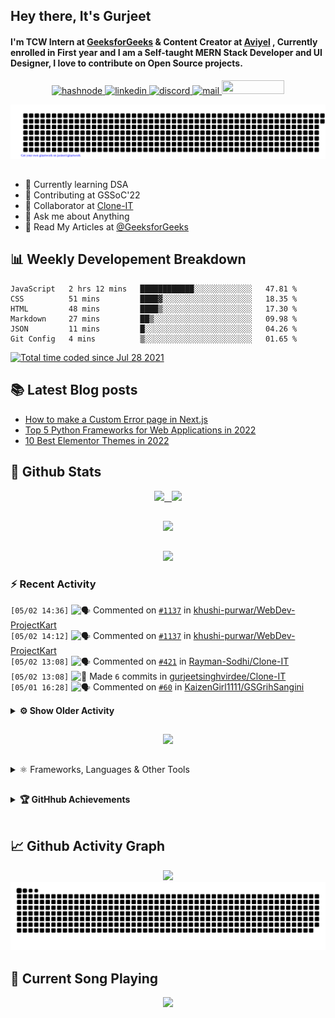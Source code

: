 ## Hey there, It's Gurjeet
#### I'm TCW Intern at [GeeksforGeeks](https://www.geeksforgeeks.org/) & Content Creator at [Aviyel](https://aviyel.com/discussions) , Currently enrolled in First year and I am a Self-taught MERN Stack Developer and UI Designer, I love to contribute on Open Source projects. 

<p align="center">
    <a href="https://gurjeet.hashnode.dev/" target="_blank">
    <img src="https://img.shields.io/badge/@gurjeetsingh-5C87FE?style=for-the-badge&logo=hashnode&logoColor=white" width="130" height="22" alt="hashnode">
    <a href="https://www.linkedin.com/in/gurjeet-singh-virdee-25a476199/" target="_blank">
    <img src="https://img.shields.io/badge/Gurjeet%20Singh%20Virdee-1976D2?style=for-the-badge&logo=linkedin&logoColor=white" width="150" height="22" alt="linkedin">
    <a href="https://discordapp.com/users/916597112882495510" target="_blank">
    <img src="https://img.shields.io/badge/@Guri-5865F2?style=for-the-badge&logo=discord&logoColor=white" width="80" height="22" alt="discord">
    <a href="https://leetcode.com/gurjeetsinghvirdee/" target="_blank">
    <img src="https://img.shields.io/badge/@gurjeetsinghvirdee-FFA116?style=for-the-badge&logo=leetcode&logoColor=white" width="150" height="22" alt="mail">
    <a href = "mailto: gurjeetsinghvirdee@gmail.com" target="_blank"><img src="https://img.shields.io/badge/Say, Hello-D74E43?style=for-the-badge&logo=gmail&logoColor=white" width="100" height="22"></a>
 </p>
 
<p align="center">
    <img src="https://github.com/gurjeetsinghvirdee/gurjeetsinghvirdee/blob/main/gitartwork.svg" />
</p>    
   
 
##         
        
<ul align="left">
  <li> 🏫 Currently learning DSA </li>
  <li> 💜 Contributing at GSSoC'22 </li>
  <li> 🤝 Collaborator at <a href="https://github.com/Rayman-Sodhi/Clone-IT"> Clone-IT </a></li>
  <li> 💬 Ask me about Anything </li>
  <li> 📕 Read My Articles at 
   <a href="https://auth.geeksforgeeks.org/user/gurjeetsinghvirdee/articles" target="_blank">@GeeksforGeeks</a>
 </li>
</ul>  
        
##        
  
## 📊 Weekly Developement Breakdown
  
<!--START_SECTION:waka-->

```text
JavaScript   2 hrs 12 mins   ████████████░░░░░░░░░░░░░   47.81 %
CSS          51 mins         ████▓░░░░░░░░░░░░░░░░░░░░   18.35 %
HTML         48 mins         ████▒░░░░░░░░░░░░░░░░░░░░   17.30 %
Markdown     27 mins         ██▒░░░░░░░░░░░░░░░░░░░░░░   09.98 %
JSON         11 mins         █░░░░░░░░░░░░░░░░░░░░░░░░   04.26 %
Git Config   4 mins          ▒░░░░░░░░░░░░░░░░░░░░░░░░   01.65 %
```

<!--END_SECTION:waka--> 

<a href="https://wakatime.com/@ff7098eb-56b3-4619-bbbb-86aad0fce365"><img src="https://wakatime.com/badge/user/ff7098eb-56b3-4619-bbbb-86aad0fce365.svg?style=for-the-badge" alt="Total time coded since Jul 28 2021" /></a>
  
    
## 📚 Latest Blog posts
<!-- BLOG-POST-LIST:START -->
- [How to make a Custom Error page in Next.js](https://gurjeet.hashnode.dev/how-to-make-a-custom-error-page-in-nextjs)
- [Top 5 Python Frameworks for Web Applications in 2022](https://gurjeet.hashnode.dev/top-5-python-frameworks-for-web-applications-in-2022)
- [10 Best Elementor Themes in 2022](https://gurjeet.hashnode.dev/10-best-elementor-themes-in-2022)
<!-- BLOG-POST-LIST:END -->  
  
##
        
## 💫 Github Stats
        
<div align="center">
 <a href="https://github-readme-streak-stats.herokuapp.com/?user=gurjeetsinghvirdee&theme=synthwave" target="_blank">
   <img width="45%" src="https://github-readme-streak-stats.herokuapp.com/?user=gurjeetsinghvirdee&theme=synthwave" /> &nbsp;
 </a>
    
 <a href="https://github-readme-stats.vercel.app/api?username=gurjeetsinghvirdee&show_icons=true&theme=synthwave&include_all_commits=true" target="_blank">
  <img width="45%" src="https://github-readme-stats.vercel.app/api?username=gurjeetsinghvirdee&show_icons=true&theme=synthwave&include_all_commits=true" />
 </a>
</div>      
  
##
        
<div align="center">
   <a href="https://github-readme-stats.vercel.app/api/top-langs/?username=gurjeetsinghvirdee&layout=compact&hide=html&theme=synthwave" target="_blank">
       <img width="43%" src="https://github-readme-stats.vercel.app/api/top-langs/?username=gurjeetsinghvirdee&layout=compact&&theme=synthwave" />  
   </a> 
</div>   

##        
  
<p align="center">
  <img src="https://github-profile-summary-cards.vercel.app/api/cards/profile-details?username=gurjeetsinghvirdee&theme=dracula&hide_border=true" />
</p>
        
### ⚡ Recent Activity     
        
<!--START_SECTION:activity-->  
`[05/02 14:36]` <img alt="🗣" src="https://github.com/cheesits456/github-activity-readme/raw/master/icons/comment.png" align="top" height="18"> Commented on [`#1137`](https://github.com//khushi-purwar/WebDev-ProjectKart/issues/1137 'Flash Cards') in [khushi-purwar/WebDev-ProjectKart](https://github.com/khushi-purwar/WebDev-ProjectKart)  
`[05/02 14:12]` <img alt="🗣" src="https://github.com/cheesits456/github-activity-readme/raw/master/icons/comment.png" align="top" height="18"> Commented on [`#1137`](https://github.com//khushi-purwar/WebDev-ProjectKart/issues/1137 'Flash Cards') in [khushi-purwar/WebDev-ProjectKart](https://github.com/khushi-purwar/WebDev-ProjectKart)  
`[05/02 13:08]` <img alt="🗣" src="https://github.com/cheesits456/github-activity-readme/raw/master/icons/comment.png" align="top" height="18"> Commented on [`#421`](https://github.com//Rayman-Sodhi/Clone-IT/issues/421 'Behance Clone') in [Rayman-Sodhi/Clone-IT](https://github.com/Rayman-Sodhi/Clone-IT)  
`[05/02 13:08]` <img alt="📝" src="https://github.com/cheesits456/github-activity-readme/raw/master/icons/commit.png" align="top" height="18"> Made `6` commits in [gurjeetsinghvirdee/Clone-IT](https://github.com/gurjeetsinghvirdee/Clone-IT)  
`[05/01 16:28]` <img alt="🗣" src="https://github.com/cheesits456/github-activity-readme/raw/master/icons/comment.png" align="top" height="18"> Commented on [`#60`](https://github.com//KaizenGirl1111/GSGrihSangini/issues/60 'UI improvement of login/signup page') in [KaizenGirl1111/GSGrihSangini](https://github.com/KaizenGirl1111/GSGrihSangini)  

<details><summary><b> ⚙️ Show Older Activity</b></summary>

`[05/01 16:28]` <img alt="❗️" src="https://github.com/cheesits456/github-activity-readme/raw/master/icons/issue.png" align="top" height="18"> Opened issue [`#60`](https://github.com//KaizenGirl1111/GSGrihSangini/issues/60 'UI improvement of login/signup page') in [KaizenGirl1111/GSGrihSangini](https://github.com/KaizenGirl1111/GSGrihSangini)  
`[05/01 16:23]` <img alt="📝" src="https://github.com/cheesits456/github-activity-readme/raw/master/icons/commit.png" align="top" height="18"> Made `2` commits in [gurjeetsinghvirdee/GSGrihSangini](https://github.com/gurjeetsinghvirdee/GSGrihSangini)  
`[05/01 16:23]` <img alt="🎉" src="https://github.com/cheesits456/github-activity-readme/raw/master/icons/merge.png" align="top" height="18"> Merged PR [`#1`](https://github.com//gurjeetsinghvirdee/GSGrihSangini/pull/1 '[ImgBot] Optimize images') in [gurjeetsinghvirdee/GSGrihSangini](https://github.com/gurjeetsinghvirdee/GSGrihSangini)  
`[05/01 16:22]` <img alt="📝" src="https://github.com/cheesits456/github-activity-readme/raw/master/icons/commit.png" align="top" height="18"> Made `8` commits in [gurjeetsinghvirdee/GSGrihSangini](https://github.com/gurjeetsinghvirdee/GSGrihSangini)  
`[05/01 16:13]` <img alt="🗣" src="https://github.com/cheesits456/github-activity-readme/raw/master/icons/comment.png" align="top" height="18"> Commented on [`#1117`](https://github.com//khushi-purwar/WebDev-ProjectKart/issues/1117 'adding github profile') in [khushi-purwar/WebDev-ProjectKart](https://github.com/khushi-purwar/WebDev-ProjectKart)  
`[05/01 13:10]` <img alt="📝" src="https://github.com/cheesits456/github-activity-readme/raw/master/icons/commit.png" align="top" height="18"> Made `5` commits in [Rayman-Sodhi/Clone-IT](https://github.com/Rayman-Sodhi/Clone-IT)  
`[05/01 13:10]` <img alt="🎉" src="https://github.com/cheesits456/github-activity-readme/raw/master/icons/merge.png" align="top" height="18"> Merged PR [`#425`](https://github.com//Rayman-Sodhi/Clone-IT/pull/425 'Added Google Maps Clone') in [Rayman-Sodhi/Clone-IT](https://github.com/Rayman-Sodhi/Clone-IT)  
`[05/01 13:10]` <img alt="❗️" src="https://github.com/cheesits456/github-activity-readme/raw/master/icons/issue.png" align="top" height="18"> Closed issue [`#423`](https://github.com//Rayman-Sodhi/Clone-IT/issues/423 'Google Maps Clone') in [Rayman-Sodhi/Clone-IT](https://github.com/Rayman-Sodhi/Clone-IT)  
`[05/01 13:09]` <img alt="🔍" src="https://github.com/cheesits456/github-activity-readme/raw/master/icons/review.png" align="top" height="18"> Reviewed [`#425`](https://github.com//Rayman-Sodhi/Clone-IT/pull/425 'Added Google Maps Clone') in [Rayman-Sodhi/Clone-IT](https://github.com/Rayman-Sodhi/Clone-IT)  
`[05/01 06:26]` <img alt="🎉" src="https://github.com/cheesits456/github-activity-readme/raw/master/icons/merge.png" align="top" height="18"> Merged PR [`#1099`](https://github.com//khushi-purwar/WebDev-ProjectKart/pull/1099 'Palindrome checker') in [khushi-purwar/WebDev-ProjectKart](https://github.com/khushi-purwar/WebDev-ProjectKart)  
`[05/01 06:26]` <img alt="📝" src="https://github.com/cheesits456/github-activity-readme/raw/master/icons/commit.png" align="top" height="18"> Made `8` commits in [khushi-purwar/WebDev-ProjectKart](https://github.com/khushi-purwar/WebDev-ProjectKart)  
`[05/01 06:26]` <img alt="🔍" src="https://github.com/cheesits456/github-activity-readme/raw/master/icons/review.png" align="top" height="18"> Reviewed [`#1099`](https://github.com//khushi-purwar/WebDev-ProjectKart/pull/1099 'Palindrome checker') in [khushi-purwar/WebDev-ProjectKart](https://github.com/khushi-purwar/WebDev-ProjectKart)  
`[05/01 01:22]` <img alt="📝" src="https://github.com/cheesits456/github-activity-readme/raw/master/icons/commit.png" align="top" height="18"> Made `8` commits in [khushi-purwar/WebDev-ProjectKart](https://github.com/khushi-purwar/WebDev-ProjectKart)  
`[05/01 01:22]` <img alt="🎉" src="https://github.com/cheesits456/github-activity-readme/raw/master/icons/merge.png" align="top" height="18"> Merged PR [`#1090`](https://github.com//khushi-purwar/WebDev-ProjectKart/pull/1090 'Height Converter') in [khushi-purwar/WebDev-ProjectKart](https://github.com/khushi-purwar/WebDev-ProjectKart)  
`[05/01 01:22]` <img alt="❗️" src="https://github.com/cheesits456/github-activity-readme/raw/master/icons/issue.png" align="top" height="18"> Closed issue [`#1069`](https://github.com//khushi-purwar/WebDev-ProjectKart/issues/1069 'Height Converter') in [khushi-purwar/WebDev-ProjectKart](https://github.com/khushi-purwar/WebDev-ProjectKart)  
`[05/01 01:22]` <img alt="🔍" src="https://github.com/cheesits456/github-activity-readme/raw/master/icons/review.png" align="top" height="18"> Reviewed [`#1090`](https://github.com//khushi-purwar/WebDev-ProjectKart/pull/1090 'Height Converter') in [khushi-purwar/WebDev-ProjectKart](https://github.com/khushi-purwar/WebDev-ProjectKart)  
`[05/01 00:37]` <img alt="❗️" src="https://github.com/cheesits456/github-activity-readme/raw/master/icons/issue.png" align="top" height="18"> Closed issue [`#1084`](https://github.com//khushi-purwar/WebDev-ProjectKart/issues/1084 'Music App') in [khushi-purwar/WebDev-ProjectKart](https://github.com/khushi-purwar/WebDev-ProjectKart)  
`[05/01 00:37]` <img alt="🗣" src="https://github.com/cheesits456/github-activity-readme/raw/master/icons/comment.png" align="top" height="18"> Commented on [`#1084`](https://github.com//khushi-purwar/WebDev-ProjectKart/issues/1084 'Music App') in [khushi-purwar/WebDev-ProjectKart](https://github.com/khushi-purwar/WebDev-ProjectKart)  
`[05/01 00:36]` <img alt="❗️" src="https://github.com/cheesits456/github-activity-readme/raw/master/icons/issue.png" align="top" height="18"> Closed issue [`#1100`](https://github.com//khushi-purwar/WebDev-ProjectKart/issues/1100 'I want to add a animated background project.') in [khushi-purwar/WebDev-ProjectKart](https://github.com/khushi-purwar/WebDev-ProjectKart)  
`[05/01 00:36]` <img alt="🗣" src="https://github.com/cheesits456/github-activity-readme/raw/master/icons/comment.png" align="top" height="18"> Commented on [`#1100`](https://github.com//khushi-purwar/WebDev-ProjectKart/issues/1100 'I want to add a animated background project.') in [khushi-purwar/WebDev-ProjectKart](https://github.com/khushi-purwar/WebDev-ProjectKart)  
`[05/01 00:18]` <img alt="❗️" src="https://github.com/cheesits456/github-activity-readme/raw/master/icons/issue.png" align="top" height="18"> Closed issue [`#686`](https://github.com//Ayush7614/Bundli-Frontend/issues/686 'I will add a ball animation project to the Bundii-frontend repository.') in [Ayush7614/Bundli-Frontend](https://github.com/Ayush7614/Bundli-Frontend)  
`[05/01 00:18]` <img alt="🗣" src="https://github.com/cheesits456/github-activity-readme/raw/master/icons/comment.png" align="top" height="18"> Commented on [`#686`](https://github.com//Ayush7614/Bundli-Frontend/issues/686 'I will add a ball animation project to the Bundii-frontend repository.') in [Ayush7614/Bundli-Frontend](https://github.com/Ayush7614/Bundli-Frontend)  
`[05/01 00:02]` <img alt="🔍" src="https://github.com/cheesits456/github-activity-readme/raw/master/icons/review.png" align="top" height="18"> Reviewed [`#1090`](https://github.com//khushi-purwar/WebDev-ProjectKart/pull/1090 'Height Converter') in [khushi-purwar/WebDev-ProjectKart](https://github.com/khushi-purwar/WebDev-ProjectKart)  
`[05/01 00:01]` <img alt="📝" src="https://github.com/cheesits456/github-activity-readme/raw/master/icons/commit.png" align="top" height="18"> Made `3` commits in [khushi-purwar/WebDev-ProjectKart](https://github.com/khushi-purwar/WebDev-ProjectKart)  
`[05/01 00:01]` <img alt="❗️" src="https://github.com/cheesits456/github-activity-readme/raw/master/icons/issue.png" align="top" height="18"> Closed issue [`#1095`](https://github.com//khushi-purwar/WebDev-ProjectKart/issues/1095 'Random advice Generator') in [khushi-purwar/WebDev-ProjectKart](https://github.com/khushi-purwar/WebDev-ProjectKart)  
`[05/01 00:01]` <img alt="🎉" src="https://github.com/cheesits456/github-activity-readme/raw/master/icons/merge.png" align="top" height="18"> Merged PR [`#1096`](https://github.com//khushi-purwar/WebDev-ProjectKart/pull/1096 'Random Advice Generator') in [khushi-purwar/WebDev-ProjectKart](https://github.com/khushi-purwar/WebDev-ProjectKart)  
`[05/01 00:00]` <img alt="🔍" src="https://github.com/cheesits456/github-activity-readme/raw/master/icons/review.png" align="top" height="18"> Reviewed [`#1096`](https://github.com//khushi-purwar/WebDev-ProjectKart/pull/1096 'Random Advice Generator') in [khushi-purwar/WebDev-ProjectKart](https://github.com/khushi-purwar/WebDev-ProjectKart)  
`[05/01 00:00]` <img alt="📝" src="https://github.com/cheesits456/github-activity-readme/raw/master/icons/commit.png" align="top" height="18"> Made `3` commits in [khushi-purwar/WebDev-ProjectKart](https://github.com/khushi-purwar/WebDev-ProjectKart)  
`[05/01 00:00]` <img alt="🎉" src="https://github.com/cheesits456/github-activity-readme/raw/master/icons/merge.png" align="top" height="18"> Merged PR [`#1097`](https://github.com//khushi-purwar/WebDev-ProjectKart/pull/1097 'Password Validation') in [khushi-purwar/WebDev-ProjectKart](https://github.com/khushi-purwar/WebDev-ProjectKart)  
`[05/01 00:00]` <img alt="❗️" src="https://github.com/cheesits456/github-activity-readme/raw/master/icons/issue.png" align="top" height="18"> Closed issue [`#1092`](https://github.com//khushi-purwar/WebDev-ProjectKart/issues/1092 'Password Validation') in [khushi-purwar/WebDev-ProjectKart](https://github.com/khushi-purwar/WebDev-ProjectKart)  
`[04/30 23:59]` <img alt="🔍" src="https://github.com/cheesits456/github-activity-readme/raw/master/icons/review.png" align="top" height="18"> Reviewed [`#1097`](https://github.com//khushi-purwar/WebDev-ProjectKart/pull/1097 'Password Validation') in [khushi-purwar/WebDev-ProjectKart](https://github.com/khushi-purwar/WebDev-ProjectKart)  
`[04/30 23:59]` <img alt="❗️" src="https://github.com/cheesits456/github-activity-readme/raw/master/icons/issue.png" align="top" height="18"> Closed issue [`#1070`](https://github.com//khushi-purwar/WebDev-ProjectKart/issues/1070 'Number Guessing game') in [khushi-purwar/WebDev-ProjectKart](https://github.com/khushi-purwar/WebDev-ProjectKart)  
`[04/30 23:59]` <img alt="❌" src="https://github.com/cheesits456/github-activity-readme/raw/master/icons/pr-close.png" align="top" height="18"> Closed PR [`#1091`](https://github.com//khushi-purwar/WebDev-ProjectKart/pull/1091 'Number Guessing Game.') in [khushi-purwar/WebDev-ProjectKart](https://github.com/khushi-purwar/WebDev-ProjectKart)  
`[04/30 23:59]` <img alt="🗣" src="https://github.com/cheesits456/github-activity-readme/raw/master/icons/comment.png" align="top" height="18"> Commented on [`#1091`](https://github.com//khushi-purwar/WebDev-ProjectKart/issues/1091 'Number Guessing Game.') in [khushi-purwar/WebDev-ProjectKart](https://github.com/khushi-purwar/WebDev-ProjectKart)  
`[04/30 23:56]` <img alt="🔍" src="https://github.com/cheesits456/github-activity-readme/raw/master/icons/review.png" align="top" height="18"> Reviewed [`#1099`](https://github.com//khushi-purwar/WebDev-ProjectKart/pull/1099 'Palindrome checker') in [khushi-purwar/WebDev-ProjectKart](https://github.com/khushi-purwar/WebDev-ProjectKart)  
`[04/30 23:55]` <img alt="📝" src="https://github.com/cheesits456/github-activity-readme/raw/master/icons/commit.png" align="top" height="18"> Made `7` commits in [khushi-purwar/WebDev-ProjectKart](https://github.com/khushi-purwar/WebDev-ProjectKart)  
`[04/30 23:55]` <img alt="🎉" src="https://github.com/cheesits456/github-activity-readme/raw/master/icons/merge.png" align="top" height="18"> Merged PR [`#1080`](https://github.com//khushi-purwar/WebDev-ProjectKart/pull/1080 'Smart Parking System') in [khushi-purwar/WebDev-ProjectKart](https://github.com/khushi-purwar/WebDev-ProjectKart)  
`[04/30 23:55]` <img alt="🎉" src="https://github.com/cheesits456/github-activity-readme/raw/master/icons/merge.png" align="top" height="18"> Merged PR [`#1080`](https://github.com//khushi-purwar/WebDev-ProjectKart/pull/1080 'Smart Parking System') in [khushi-purwar/WebDev-ProjectKart](https://github.com/khushi-purwar/WebDev-ProjectKart)  
`[04/30 23:55]` <img alt="🔍" src="https://github.com/cheesits456/github-activity-readme/raw/master/icons/review.png" align="top" height="18"> Reviewed [`#1080`](https://github.com//khushi-purwar/WebDev-ProjectKart/pull/1080 'Smart Parking System') in [khushi-purwar/WebDev-ProjectKart](https://github.com/khushi-purwar/WebDev-ProjectKart)  
`[04/30 23:50]` <img alt="❗️" src="https://github.com/cheesits456/github-activity-readme/raw/master/icons/issue.png" align="top" height="18"> Opened issue [`#1102`](https://github.com//khushi-purwar/WebDev-ProjectKart/issues/1102 'Read Me First ⚠️') in [khushi-purwar/WebDev-ProjectKart](https://github.com/khushi-purwar/WebDev-ProjectKart)  
`[04/30 23:38]` <img alt="🔍" src="https://github.com/cheesits456/github-activity-readme/raw/master/icons/review.png" align="top" height="18"> Reviewed [`#1101`](https://github.com//khushi-purwar/WebDev-ProjectKart/pull/1101 'Tic Tac Game') in [khushi-purwar/WebDev-ProjectKart](https://github.com/khushi-purwar/WebDev-ProjectKart)  
`[04/30 23:38]` <img alt="📝" src="https://github.com/cheesits456/github-activity-readme/raw/master/icons/commit.png" align="top" height="18"> Made `4` commits in [khushi-purwar/WebDev-ProjectKart](https://github.com/khushi-purwar/WebDev-ProjectKart)  
`[04/30 23:38]` <img alt="🎉" src="https://github.com/cheesits456/github-activity-readme/raw/master/icons/merge.png" align="top" height="18"> Merged PR [`#1101`](https://github.com//khushi-purwar/WebDev-ProjectKart/pull/1101 'Tic Tac Game') in [khushi-purwar/WebDev-ProjectKart](https://github.com/khushi-purwar/WebDev-ProjectKart)  
`[04/30 23:38]` <img alt="❗️" src="https://github.com/cheesits456/github-activity-readme/raw/master/icons/issue.png" align="top" height="18"> Closed issue [`#1075`](https://github.com//khushi-purwar/WebDev-ProjectKart/issues/1075 'Want to change the UI of Tic Tac Toe game') in [khushi-purwar/WebDev-ProjectKart](https://github.com/khushi-purwar/WebDev-ProjectKart)  
`[04/30 17:45]` <img alt="🗣" src="https://github.com/cheesits456/github-activity-readme/raw/master/icons/comment.png" align="top" height="18"> Commented on [`#421`](https://github.com//Rayman-Sodhi/Clone-IT/issues/421 'Behance Clone') in [Rayman-Sodhi/Clone-IT](https://github.com/Rayman-Sodhi/Clone-IT)  
`[04/30 17:45]` <img alt="📝" src="https://github.com/cheesits456/github-activity-readme/raw/master/icons/commit.png" align="top" height="18"> Made `29` commits in [gurjeetsinghvirdee/Clone-IT](https://github.com/gurjeetsinghvirdee/Clone-IT)  
`[04/30 16:45]` <img alt="📝" src="https://github.com/cheesits456/github-activity-readme/raw/master/icons/commit.png" align="top" height="18"> Made `36` commits in [gurjeetsinghvirdee/WebDev-ProjectKart](https://github.com/gurjeetsinghvirdee/WebDev-ProjectKart)  
`[04/30 16:43]` <img alt="📝" src="https://github.com/cheesits456/github-activity-readme/raw/master/icons/commit.png" align="top" height="18"> Made `3` commits in [khushi-purwar/WebDev-ProjectKart](https://github.com/khushi-purwar/WebDev-ProjectKart)  
`[04/30 16:43]` <img alt="🎉" src="https://github.com/cheesits456/github-activity-readme/raw/master/icons/merge.png" align="top" height="18"> Merged PR [`#1087`](https://github.com//khushi-purwar/WebDev-ProjectKart/pull/1087 'Designed Main Webpage') in [khushi-purwar/WebDev-ProjectKart](https://github.com/khushi-purwar/WebDev-ProjectKart)  
`[04/30 16:43]` <img alt="❗️" src="https://github.com/cheesits456/github-activity-readme/raw/master/icons/issue.png" align="top" height="18"> Closed issue [`#1079`](https://github.com//khushi-purwar/WebDev-ProjectKart/issues/1079 'Modifiy UI of main page') in [khushi-purwar/WebDev-ProjectKart](https://github.com/khushi-purwar/WebDev-ProjectKart)  
`[04/30 16:43]` <img alt="🔍" src="https://github.com/cheesits456/github-activity-readme/raw/master/icons/review.png" align="top" height="18"> Reviewed [`#1087`](https://github.com//khushi-purwar/WebDev-ProjectKart/pull/1087 'Designed Main Webpage') in [khushi-purwar/WebDev-ProjectKart](https://github.com/khushi-purwar/WebDev-ProjectKart)  
`[04/30 16:42]` <img alt="📝" src="https://github.com/cheesits456/github-activity-readme/raw/master/icons/commit.png" align="top" height="18"> Made `5` commits in [khushi-purwar/WebDev-ProjectKart](https://github.com/khushi-purwar/WebDev-ProjectKart)  
`[04/30 16:42]` <img alt="🎉" src="https://github.com/cheesits456/github-activity-readme/raw/master/icons/merge.png" align="top" height="18"> Merged PR [`#1089`](https://github.com//khushi-purwar/WebDev-ProjectKart/pull/1089 'Added Strontio Number Checker') in [khushi-purwar/WebDev-ProjectKart](https://github.com/khushi-purwar/WebDev-ProjectKart)  
`[04/30 16:42]` <img alt="❗️" src="https://github.com/cheesits456/github-activity-readme/raw/master/icons/issue.png" align="top" height="18"> Closed issue [`#1088`](https://github.com//khushi-purwar/WebDev-ProjectKart/issues/1088 'Adding Strontio Number Checker') in [khushi-purwar/WebDev-ProjectKart](https://github.com/khushi-purwar/WebDev-ProjectKart)  
`[04/30 16:42]` <img alt="🔍" src="https://github.com/cheesits456/github-activity-readme/raw/master/icons/review.png" align="top" height="18"> Reviewed [`#1089`](https://github.com//khushi-purwar/WebDev-ProjectKart/pull/1089 'Added Strontio Number Checker') in [khushi-purwar/WebDev-ProjectKart](https://github.com/khushi-purwar/WebDev-ProjectKart)  
`[04/30 14:51]` <img alt="❗️" src="https://github.com/cheesits456/github-activity-readme/raw/master/icons/issue.png" align="top" height="18"> Closed issue [`#1086`](https://github.com//khushi-purwar/WebDev-ProjectKart/issues/1086 'I will add a Jumping square animation project created with HTML and CSS to the web dev projectKart repository.') in [khushi-purwar/WebDev-ProjectKart](https://github.com/khushi-purwar/WebDev-ProjectKart)  
`[04/30 14:50]` <img alt="🗣" src="https://github.com/cheesits456/github-activity-readme/raw/master/icons/comment.png" align="top" height="18"> Commented on [`#1086`](https://github.com//khushi-purwar/WebDev-ProjectKart/issues/1086 'I will add a Jumping square animation project created with HTML and CSS to the web dev projectKart repository.') in [khushi-purwar/WebDev-ProjectKart](https://github.com/khushi-purwar/WebDev-ProjectKart)  
`[04/30 12:57]` <img alt="📝" src="https://github.com/cheesits456/github-activity-readme/raw/master/icons/commit.png" align="top" height="18"> Made `9` commits in [khushi-purwar/WebDev-ProjectKart](https://github.com/khushi-purwar/WebDev-ProjectKart)  
`[04/30 12:57]` <img alt="🎉" src="https://github.com/cheesits456/github-activity-readme/raw/master/icons/merge.png" align="top" height="18"> Merged PR [`#1072`](https://github.com//khushi-purwar/WebDev-ProjectKart/pull/1072 'Memories App added') in [khushi-purwar/WebDev-ProjectKart](https://github.com/khushi-purwar/WebDev-ProjectKart)  
`[04/30 12:57]` <img alt="❗️" src="https://github.com/cheesits456/github-activity-readme/raw/master/icons/issue.png" align="top" height="18"> Closed issue [`#1071`](https://github.com//khushi-purwar/WebDev-ProjectKart/issues/1071 'Memories App') in [khushi-purwar/WebDev-ProjectKart](https://github.com/khushi-purwar/WebDev-ProjectKart)  
`[04/30 12:56]` <img alt="🔍" src="https://github.com/cheesits456/github-activity-readme/raw/master/icons/review.png" align="top" height="18"> Reviewed [`#1072`](https://github.com//khushi-purwar/WebDev-ProjectKart/pull/1072 'Memories App added') in [khushi-purwar/WebDev-ProjectKart](https://github.com/khushi-purwar/WebDev-ProjectKart)  
`[04/30 12:54]` <img alt="🗣" src="https://github.com/cheesits456/github-activity-readme/raw/master/icons/comment.png" align="top" height="18"> Commented on [`#1079`](https://github.com//khushi-purwar/WebDev-ProjectKart/issues/1079 'Modifiy UI of main page') in [khushi-purwar/WebDev-ProjectKart](https://github.com/khushi-purwar/WebDev-ProjectKart)  
`[04/30 08:37]` <img alt="📝" src="https://github.com/cheesits456/github-activity-readme/raw/master/icons/commit.png" align="top" height="18"> Made `65` commits in [gurjeetsinghvirdee/Clone-IT](https://github.com/gurjeetsinghvirdee/Clone-IT)  
`[04/30 08:35]` <img alt="📝" src="https://github.com/cheesits456/github-activity-readme/raw/master/icons/commit.png" align="top" height="18"> Made `4` commits in [khushi-purwar/WebDev-ProjectKart](https://github.com/khushi-purwar/WebDev-ProjectKart)  
`[04/30 08:35]` <img alt="🎉" src="https://github.com/cheesits456/github-activity-readme/raw/master/icons/merge.png" align="top" height="18"> Merged PR [`#1082`](https://github.com//khushi-purwar/WebDev-ProjectKart/pull/1082 'Added university website') in [khushi-purwar/WebDev-ProjectKart](https://github.com/khushi-purwar/WebDev-ProjectKart)  
`[04/30 08:35]` <img alt="❗️" src="https://github.com/cheesits456/github-activity-readme/raw/master/icons/issue.png" align="top" height="18"> Closed issue [`#1062`](https://github.com//khushi-purwar/WebDev-ProjectKart/issues/1062 'University website') in [khushi-purwar/WebDev-ProjectKart](https://github.com/khushi-purwar/WebDev-ProjectKart)  
`[04/30 08:34]` <img alt="🔍" src="https://github.com/cheesits456/github-activity-readme/raw/master/icons/review.png" align="top" height="18"> Reviewed [`#1082`](https://github.com//khushi-purwar/WebDev-ProjectKart/pull/1082 'Added university website') in [khushi-purwar/WebDev-ProjectKart](https://github.com/khushi-purwar/WebDev-ProjectKart)  
`[04/30 08:12]` <img alt="❗️" src="https://github.com/cheesits456/github-activity-readme/raw/master/icons/issue.png" align="top" height="18"> Closed issue [`#1058`](https://github.com//khushi-purwar/WebDev-ProjectKart/issues/1058 'Create Hover Board Project') in [khushi-purwar/WebDev-ProjectKart](https://github.com/khushi-purwar/WebDev-ProjectKart)  
`[04/30 07:30]` <img alt="❗️" src="https://github.com/cheesits456/github-activity-readme/raw/master/icons/issue.png" align="top" height="18"> Closed issue [`#123`](https://github.com//khushi-purwar/WebDev-ProjectKart/issues/123 'Adding a Main page ') in [khushi-purwar/WebDev-ProjectKart](https://github.com/khushi-purwar/WebDev-ProjectKart)  
`[04/30 07:30]` <img alt="❗️" src="https://github.com/cheesits456/github-activity-readme/raw/master/icons/issue.png" align="top" height="18"> Closed issue [`#137`](https://github.com//khushi-purwar/WebDev-ProjectKart/issues/137 'Scramble Game') in [khushi-purwar/WebDev-ProjectKart](https://github.com/khushi-purwar/WebDev-ProjectKart)  
`[04/30 07:30]` <img alt="❗️" src="https://github.com/cheesits456/github-activity-readme/raw/master/icons/issue.png" align="top" height="18"> Closed issue [`#129`](https://github.com//khushi-purwar/WebDev-ProjectKart/issues/129 'Wordle Clone') in [khushi-purwar/WebDev-ProjectKart](https://github.com/khushi-purwar/WebDev-ProjectKart)  
`[04/30 07:30]` <img alt="❗️" src="https://github.com/cheesits456/github-activity-readme/raw/master/icons/issue.png" align="top" height="18"> Closed issue [`#134`](https://github.com//khushi-purwar/WebDev-ProjectKart/issues/134 'Tower Defence Game') in [khushi-purwar/WebDev-ProjectKart](https://github.com/khushi-purwar/WebDev-ProjectKart)  
`[04/30 07:30]` <img alt="❗️" src="https://github.com/cheesits456/github-activity-readme/raw/master/icons/issue.png" align="top" height="18"> Closed issue [`#115`](https://github.com//khushi-purwar/WebDev-ProjectKart/issues/115 'Multi Room chat app ') in [khushi-purwar/WebDev-ProjectKart](https://github.com/khushi-purwar/WebDev-ProjectKart)  
`[04/30 07:30]` <img alt="❗️" src="https://github.com/cheesits456/github-activity-readme/raw/master/icons/issue.png" align="top" height="18"> Closed issue [`#117`](https://github.com//khushi-purwar/WebDev-ProjectKart/issues/117 'Add Drawing App') in [khushi-purwar/WebDev-ProjectKart](https://github.com/khushi-purwar/WebDev-ProjectKart)  
`[04/30 07:29]` <img alt="❗️" src="https://github.com/cheesits456/github-activity-readme/raw/master/icons/issue.png" align="top" height="18"> Closed issue [`#135`](https://github.com//khushi-purwar/WebDev-ProjectKart/issues/135 'Typing Speed Test Website') in [khushi-purwar/WebDev-ProjectKart](https://github.com/khushi-purwar/WebDev-ProjectKart)  
`[04/30 07:29]` <img alt="❗️" src="https://github.com/cheesits456/github-activity-readme/raw/master/icons/issue.png" align="top" height="18"> Closed issue [`#144`](https://github.com//khushi-purwar/WebDev-ProjectKart/issues/144 'I want to create a calorie count generator ') in [khushi-purwar/WebDev-ProjectKart](https://github.com/khushi-purwar/WebDev-ProjectKart)  
`[04/30 07:29]` <img alt="❗️" src="https://github.com/cheesits456/github-activity-readme/raw/master/icons/issue.png" align="top" height="18"> Closed issue [`#169`](https://github.com//khushi-purwar/WebDev-ProjectKart/issues/169 'Create The Dice Game') in [khushi-purwar/WebDev-ProjectKart](https://github.com/khushi-purwar/WebDev-ProjectKart)  
`[04/30 07:29]` <img alt="❗️" src="https://github.com/cheesits456/github-activity-readme/raw/master/icons/issue.png" align="top" height="18"> Closed issue [`#182`](https://github.com//khushi-purwar/WebDev-ProjectKart/issues/182 'Add backend code to the contact us form.(GSSOC\'22 contributor)') in [khushi-purwar/WebDev-ProjectKart](https://github.com/khushi-purwar/WebDev-ProjectKart)  
`[04/30 07:29]` <img alt="❗️" src="https://github.com/cheesits456/github-activity-readme/raw/master/icons/issue.png" align="top" height="18"> Closed issue [`#189`](https://github.com//khushi-purwar/WebDev-ProjectKart/issues/189 'Carousel page in Bootstrap') in [khushi-purwar/WebDev-ProjectKart](https://github.com/khushi-purwar/WebDev-ProjectKart)  
`[04/30 07:28]` <img alt="❗️" src="https://github.com/cheesits456/github-activity-readme/raw/master/icons/issue.png" align="top" height="18"> Closed issue [`#205`](https://github.com//khushi-purwar/WebDev-ProjectKart/issues/205 'Editing Homepage') in [khushi-purwar/WebDev-ProjectKart](https://github.com/khushi-purwar/WebDev-ProjectKart)  
`[04/30 07:28]` <img alt="❗️" src="https://github.com/cheesits456/github-activity-readme/raw/master/icons/issue.png" align="top" height="18"> Closed issue [`#79`](https://github.com//khushi-purwar/WebDev-ProjectKart/issues/79 'Differrent GLassmorphism Card UI Design with Vanila ') in [khushi-purwar/WebDev-ProjectKart](https://github.com/khushi-purwar/WebDev-ProjectKart)  
`[04/30 07:28]` <img alt="❗️" src="https://github.com/cheesits456/github-activity-readme/raw/master/icons/issue.png" align="top" height="18"> Closed issue [`#105`](https://github.com//khushi-purwar/WebDev-ProjectKart/issues/105 'Expense Tracker App') in [khushi-purwar/WebDev-ProjectKart](https://github.com/khushi-purwar/WebDev-ProjectKart)  
`[04/30 07:27]` <img alt="❗️" src="https://github.com/cheesits456/github-activity-readme/raw/master/icons/issue.png" align="top" height="18"> Closed issue [`#100`](https://github.com//khushi-purwar/WebDev-ProjectKart/issues/100 'Want to improve UI of color scheme switcher') in [khushi-purwar/WebDev-ProjectKart](https://github.com/khushi-purwar/WebDev-ProjectKart)  
`[04/30 07:27]` <img alt="❗️" src="https://github.com/cheesits456/github-activity-readme/raw/master/icons/issue.png" align="top" height="18"> Closed issue [`#84`](https://github.com//khushi-purwar/WebDev-ProjectKart/issues/84 'Score_Keeper') in [khushi-purwar/WebDev-ProjectKart](https://github.com/khushi-purwar/WebDev-ProjectKart)  
`[04/30 07:27]` <img alt="❗️" src="https://github.com/cheesits456/github-activity-readme/raw/master/icons/issue.png" align="top" height="18"> Closed issue [`#78`](https://github.com//khushi-purwar/WebDev-ProjectKart/issues/78 'Adding Birthday CountDown Timer ') in [khushi-purwar/WebDev-ProjectKart](https://github.com/khushi-purwar/WebDev-ProjectKart)  
`[04/30 07:26]` <img alt="❗️" src="https://github.com/cheesits456/github-activity-readme/raw/master/icons/issue.png" align="top" height="18"> Closed issue [`#66`](https://github.com//khushi-purwar/WebDev-ProjectKart/issues/66 'Portfolio Template') in [khushi-purwar/WebDev-ProjectKart](https://github.com/khushi-purwar/WebDev-ProjectKart)  
`[04/30 07:26]` <img alt="❗️" src="https://github.com/cheesits456/github-activity-readme/raw/master/icons/issue.png" align="top" height="18"> Closed issue [`#64`](https://github.com//khushi-purwar/WebDev-ProjectKart/issues/64 'Netflix Clone') in [khushi-purwar/WebDev-ProjectKart](https://github.com/khushi-purwar/WebDev-ProjectKart)  
`[04/30 07:26]` <img alt="❗️" src="https://github.com/cheesits456/github-activity-readme/raw/master/icons/issue.png" align="top" height="18"> Closed issue [`#63`](https://github.com//khushi-purwar/WebDev-ProjectKart/issues/63 'Spotify Clone') in [khushi-purwar/WebDev-ProjectKart](https://github.com/khushi-purwar/WebDev-ProjectKart)  
`[04/30 07:26]` <img alt="❗️" src="https://github.com/cheesits456/github-activity-readme/raw/master/icons/issue.png" align="top" height="18"> Closed issue [`#60`](https://github.com//khushi-purwar/WebDev-ProjectKart/issues/60 'Snake Game') in [khushi-purwar/WebDev-ProjectKart](https://github.com/khushi-purwar/WebDev-ProjectKart)  
`[04/30 07:26]` <img alt="❗️" src="https://github.com/cheesits456/github-activity-readme/raw/master/icons/issue.png" align="top" height="18"> Closed issue [`#61`](https://github.com//khushi-purwar/WebDev-ProjectKart/issues/61 'Tetris Game') in [khushi-purwar/WebDev-ProjectKart](https://github.com/khushi-purwar/WebDev-ProjectKart)  
`[04/30 07:25]` <img alt="❗️" src="https://github.com/cheesits456/github-activity-readme/raw/master/icons/issue.png" align="top" height="18"> Closed issue [`#45`](https://github.com//khushi-purwar/WebDev-ProjectKart/issues/45 '[BUG IN ] Readme.md file') in [khushi-purwar/WebDev-ProjectKart](https://github.com/khushi-purwar/WebDev-ProjectKart)  
`[04/30 07:25]` <img alt="❗️" src="https://github.com/cheesits456/github-activity-readme/raw/master/icons/issue.png" align="top" height="18"> Closed issue [`#44`](https://github.com//khushi-purwar/WebDev-ProjectKart/issues/44 'Image Gallery') in [khushi-purwar/WebDev-ProjectKart](https://github.com/khushi-purwar/WebDev-ProjectKart)  
`[04/30 07:25]` <img alt="🗣" src="https://github.com/cheesits456/github-activity-readme/raw/master/icons/comment.png" align="top" height="18"> Commented on [`#1079`](https://github.com//khushi-purwar/WebDev-ProjectKart/issues/1079 'Modifiy UI of main page') in [khushi-purwar/WebDev-ProjectKart](https://github.com/khushi-purwar/WebDev-ProjectKart)  
`[04/30 07:24]` <img alt="❗️" src="https://github.com/cheesits456/github-activity-readme/raw/master/icons/issue.png" align="top" height="18"> Closed issue [`#52`](https://github.com//khushi-purwar/WebDev-ProjectKart/issues/52 'Can made better UI for the website (I am a gssoc\'22 participant )') in [khushi-purwar/WebDev-ProjectKart](https://github.com/khushi-purwar/WebDev-ProjectKart)  
`[04/30 07:23]` <img alt="❗️" src="https://github.com/cheesits456/github-activity-readme/raw/master/icons/issue.png" align="top" height="18"> Closed issue [`#173`](https://github.com//khushi-purwar/WebDev-ProjectKart/issues/173 'Add a chatbot') in [khushi-purwar/WebDev-ProjectKart](https://github.com/khushi-purwar/WebDev-ProjectKart)  
`[04/30 07:21]` <img alt="❗️" src="https://github.com/cheesits456/github-activity-readme/raw/master/icons/issue.png" align="top" height="18"> Closed issue [`#873`](https://github.com//khushi-purwar/WebDev-ProjectKart/issues/873 'Important Update') in [khushi-purwar/WebDev-ProjectKart](https://github.com/khushi-purwar/WebDev-ProjectKart)  
`[04/30 07:19]` <img alt="❗️" src="https://github.com/cheesits456/github-activity-readme/raw/master/icons/issue.png" align="top" height="18"> Closed issue [`#1021`](https://github.com//khushi-purwar/WebDev-ProjectKart/issues/1021 'Google clone with advanced search and image search ') in [khushi-purwar/WebDev-ProjectKart](https://github.com/khushi-purwar/WebDev-ProjectKart)  
`[04/30 07:18]` <img alt="🗣" src="https://github.com/cheesits456/github-activity-readme/raw/master/icons/comment.png" align="top" height="18"> Commented on [`#1074`](https://github.com//khushi-purwar/WebDev-ProjectKart/issues/1074 'Want to add SVG generator') in [khushi-purwar/WebDev-ProjectKart](https://github.com/khushi-purwar/WebDev-ProjectKart)  
`[04/30 07:18]` <img alt="🗣" src="https://github.com/cheesits456/github-activity-readme/raw/master/icons/comment.png" align="top" height="18"> Commented on [`#1075`](https://github.com//khushi-purwar/WebDev-ProjectKart/issues/1075 'Want to change the UI of Tic Tac Toe game') in [khushi-purwar/WebDev-ProjectKart](https://github.com/khushi-purwar/WebDev-ProjectKart)  
`[04/30 07:17]` <img alt="🗣" src="https://github.com/cheesits456/github-activity-readme/raw/master/icons/comment.png" align="top" height="18"> Commented on [`#1079`](https://github.com//khushi-purwar/WebDev-ProjectKart/issues/1079 'Modifiy UI of main page') in [khushi-purwar/WebDev-ProjectKart](https://github.com/khushi-purwar/WebDev-ProjectKart)  
`[04/30 07:14]` <img alt="🗣" src="https://github.com/cheesits456/github-activity-readme/raw/master/icons/comment.png" align="top" height="18"> Commented on [`#1073`](https://github.com//khushi-purwar/WebDev-ProjectKart/issues/1073 'Add QR Code Generator ') in [khushi-purwar/WebDev-ProjectKart](https://github.com/khushi-purwar/WebDev-ProjectKart)  
`[04/30 07:14]` <img alt="❗️" src="https://github.com/cheesits456/github-activity-readme/raw/master/icons/issue.png" align="top" height="18"> Closed issue [`#1073`](https://github.com//khushi-purwar/WebDev-ProjectKart/issues/1073 'Add QR Code Generator ') in [khushi-purwar/WebDev-ProjectKart](https://github.com/khushi-purwar/WebDev-ProjectKart)  
`[04/30 07:14]` <img alt="❌" src="https://github.com/cheesits456/github-activity-readme/raw/master/icons/pr-close.png" align="top" height="18"> Closed PR [`#1078`](https://github.com//khushi-purwar/WebDev-ProjectKart/pull/1078 'Added QR Code Generator') in [khushi-purwar/WebDev-ProjectKart](https://github.com/khushi-purwar/WebDev-ProjectKart)  
`[04/30 07:14]` <img alt="🗣" src="https://github.com/cheesits456/github-activity-readme/raw/master/icons/comment.png" align="top" height="18"> Commented on [`#1078`](https://github.com//khushi-purwar/WebDev-ProjectKart/issues/1078 'Added QR Code Generator') in [khushi-purwar/WebDev-ProjectKart](https://github.com/khushi-purwar/WebDev-ProjectKart)  
`[04/30 07:11]` <img alt="🔍" src="https://github.com/cheesits456/github-activity-readme/raw/master/icons/review.png" align="top" height="18"> Reviewed [`#1080`](https://github.com//khushi-purwar/WebDev-ProjectKart/pull/1080 'Smart Parking System') in [khushi-purwar/WebDev-ProjectKart](https://github.com/khushi-purwar/WebDev-ProjectKart)  
`[04/30 07:11]` <img alt="🔍" src="https://github.com/cheesits456/github-activity-readme/raw/master/icons/review.png" align="top" height="18"> Reviewed [`#1080`](https://github.com//khushi-purwar/WebDev-ProjectKart/pull/1080 'Smart Parking System') in [khushi-purwar/WebDev-ProjectKart](https://github.com/khushi-purwar/WebDev-ProjectKart)  
`[04/30 07:08]` <img alt="🔍" src="https://github.com/cheesits456/github-activity-readme/raw/master/icons/review.png" align="top" height="18"> Reviewed [`#1072`](https://github.com//khushi-purwar/WebDev-ProjectKart/pull/1072 'Memories App added') in [khushi-purwar/WebDev-ProjectKart](https://github.com/khushi-purwar/WebDev-ProjectKart)  
`[04/30 07:06]` <img alt="🗣" src="https://github.com/cheesits456/github-activity-readme/raw/master/icons/comment.png" align="top" height="18"> Commented on [`#1063`](https://github.com//khushi-purwar/WebDev-ProjectKart/issues/1063 'Filter Fun') in [khushi-purwar/WebDev-ProjectKart](https://github.com/khushi-purwar/WebDev-ProjectKart)  
`[04/30 05:19]` <img alt="📝" src="https://github.com/cheesits456/github-activity-readme/raw/master/icons/commit.png" align="top" height="18"> Made `6` commits in [khushi-purwar/WebDev-ProjectKart](https://github.com/khushi-purwar/WebDev-ProjectKart)  
`[04/30 05:19]` <img alt="🎉" src="https://github.com/cheesits456/github-activity-readme/raw/master/icons/merge.png" align="top" height="18"> Merged PR [`#1063`](https://github.com//khushi-purwar/WebDev-ProjectKart/pull/1063 'Filter Fun') in [khushi-purwar/WebDev-ProjectKart](https://github.com/khushi-purwar/WebDev-ProjectKart)  
`[04/30 05:18]` <img alt="🔍" src="https://github.com/cheesits456/github-activity-readme/raw/master/icons/review.png" align="top" height="18"> Reviewed [`#1063`](https://github.com//khushi-purwar/WebDev-ProjectKart/pull/1063 'Filter Fun') in [khushi-purwar/WebDev-ProjectKart](https://github.com/khushi-purwar/WebDev-ProjectKart)  
`[04/30 05:05]` <img alt="📝" src="https://github.com/cheesits456/github-activity-readme/raw/master/icons/commit.png" align="top" height="18"> Made `5` commits in [khushi-purwar/WebDev-ProjectKart](https://github.com/khushi-purwar/WebDev-ProjectKart)  
`[04/30 05:05]` <img alt="🎉" src="https://github.com/cheesits456/github-activity-readme/raw/master/icons/merge.png" align="top" height="18"> Merged PR [`#1077`](https://github.com//khushi-purwar/WebDev-ProjectKart/pull/1077 'Added Buzz Number Checker') in [khushi-purwar/WebDev-ProjectKart](https://github.com/khushi-purwar/WebDev-ProjectKart)  
`[04/30 05:05]` <img alt="❗️" src="https://github.com/cheesits456/github-activity-readme/raw/master/icons/issue.png" align="top" height="18"> Closed issue [`#1076`](https://github.com//khushi-purwar/WebDev-ProjectKart/issues/1076 'Adding a Buzz Number Checker') in [khushi-purwar/WebDev-ProjectKart](https://github.com/khushi-purwar/WebDev-ProjectKart)  
`[04/30 05:05]` <img alt="🔍" src="https://github.com/cheesits456/github-activity-readme/raw/master/icons/review.png" align="top" height="18"> Reviewed [`#1077`](https://github.com//khushi-purwar/WebDev-ProjectKart/pull/1077 'Added Buzz Number Checker') in [khushi-purwar/WebDev-ProjectKart](https://github.com/khushi-purwar/WebDev-ProjectKart)  
`[04/29 20:53]` <img alt="📝" src="https://github.com/cheesits456/github-activity-readme/raw/master/icons/commit.png" align="top" height="18"> Made `21` commits in [Rayman-Sodhi/Clone-IT](https://github.com/Rayman-Sodhi/Clone-IT)  
`[04/29 20:53]` <img alt="🎉" src="https://github.com/cheesits456/github-activity-readme/raw/master/icons/merge.png" align="top" height="18"> Merged PR [`#414`](https://github.com//Rayman-Sodhi/Clone-IT/pull/414 'Added Hackerearth clone') in [Rayman-Sodhi/Clone-IT](https://github.com/Rayman-Sodhi/Clone-IT)  
`[04/29 20:53]` <img alt="🔍" src="https://github.com/cheesits456/github-activity-readme/raw/master/icons/review.png" align="top" height="18"> Reviewed [`#414`](https://github.com//Rayman-Sodhi/Clone-IT/pull/414 'Added Hackerearth clone') in [Rayman-Sodhi/Clone-IT](https://github.com/Rayman-Sodhi/Clone-IT)  
`[04/29 20:52]` <img alt="🗣" src="https://github.com/cheesits456/github-activity-readme/raw/master/icons/comment.png" align="top" height="18"> Commented on [`#1063`](https://github.com//khushi-purwar/WebDev-ProjectKart/issues/1063 'Filter Fun') in [khushi-purwar/WebDev-ProjectKart](https://github.com/khushi-purwar/WebDev-ProjectKart)  
`[04/29 20:52]` <img alt="📝" src="https://github.com/cheesits456/github-activity-readme/raw/master/icons/commit.png" align="top" height="18"> Made `4` commits in [khushi-purwar/WebDev-ProjectKart](https://github.com/khushi-purwar/WebDev-ProjectKart)  
`[04/29 20:52]` <img alt="🎉" src="https://github.com/cheesits456/github-activity-readme/raw/master/icons/merge.png" align="top" height="18"> Merged PR [`#1064`](https://github.com//khushi-purwar/WebDev-ProjectKart/pull/1064 'Pomodoro Clock') in [khushi-purwar/WebDev-ProjectKart](https://github.com/khushi-purwar/WebDev-ProjectKart)  
`[04/29 20:52]` <img alt="🔍" src="https://github.com/cheesits456/github-activity-readme/raw/master/icons/review.png" align="top" height="18"> Reviewed [`#1064`](https://github.com//khushi-purwar/WebDev-ProjectKart/pull/1064 'Pomodoro Clock') in [khushi-purwar/WebDev-ProjectKart](https://github.com/khushi-purwar/WebDev-ProjectKart)  
`[04/29 18:47]` <img alt="📝" src="https://github.com/cheesits456/github-activity-readme/raw/master/icons/commit.png" align="top" height="18"> Made `23` commits in [gurjeetsinghvirdee/WebDev-ProjectKart](https://github.com/gurjeetsinghvirdee/WebDev-ProjectKart)  
`[04/29 18:40]` <img alt="❌" src="https://github.com/cheesits456/github-activity-readme/raw/master/icons/delete.png" align="top" height="18"> Deleted `nykaa` from [gurjeetsinghvirdee/Clone-IT](https://github.com/gurjeetsinghvirdee/Clone-IT)  
`[04/29 18:37]` <img alt="📝" src="https://github.com/cheesits456/github-activity-readme/raw/master/icons/commit.png" align="top" height="18"> Made `5` commits in [khushi-purwar/WebDev-ProjectKart](https://github.com/khushi-purwar/WebDev-ProjectKart)  
`[04/29 18:37]` <img alt="🎉" src="https://github.com/cheesits456/github-activity-readme/raw/master/icons/merge.png" align="top" height="18"> Merged PR [`#1060`](https://github.com//khushi-purwar/WebDev-ProjectKart/pull/1060 'Added Neon Number Checker') in [khushi-purwar/WebDev-ProjectKart](https://github.com/khushi-purwar/WebDev-ProjectKart)  
`[04/29 18:37]` <img alt="❗️" src="https://github.com/cheesits456/github-activity-readme/raw/master/icons/issue.png" align="top" height="18"> Closed issue [`#1040`](https://github.com//khushi-purwar/WebDev-ProjectKart/issues/1040 'Adding Neon Number Checker') in [khushi-purwar/WebDev-ProjectKart](https://github.com/khushi-purwar/WebDev-ProjectKart)  
`[04/29 18:37]` <img alt="🔍" src="https://github.com/cheesits456/github-activity-readme/raw/master/icons/review.png" align="top" height="18"> Reviewed [`#1060`](https://github.com//khushi-purwar/WebDev-ProjectKart/pull/1060 'Added Neon Number Checker') in [khushi-purwar/WebDev-ProjectKart](https://github.com/khushi-purwar/WebDev-ProjectKart)  
`[04/29 18:31]` <img alt="🗣" src="https://github.com/cheesits456/github-activity-readme/raw/master/icons/comment.png" align="top" height="18"> Commented on [`#1064`](https://github.com//khushi-purwar/WebDev-ProjectKart/issues/1064 'Pomodoro Clock') in [khushi-purwar/WebDev-ProjectKart](https://github.com/khushi-purwar/WebDev-ProjectKart)  
`[04/29 18:25]` <img alt="🗣" src="https://github.com/cheesits456/github-activity-readme/raw/master/icons/comment.png" align="top" height="18"> Commented on [`#414`](https://github.com//Rayman-Sodhi/Clone-IT/issues/414 'Added Hackerearth clone') in [Rayman-Sodhi/Clone-IT](https://github.com/Rayman-Sodhi/Clone-IT)  
`[04/29 18:07]` <img alt="📝" src="https://github.com/cheesits456/github-activity-readme/raw/master/icons/commit.png" align="top" height="18"> Made `4` commits in [khushi-purwar/WebDev-ProjectKart](https://github.com/khushi-purwar/WebDev-ProjectKart)  
`[04/29 18:07]` <img alt="🎉" src="https://github.com/cheesits456/github-activity-readme/raw/master/icons/merge.png" align="top" height="18"> Merged PR [`#1045`](https://github.com//khushi-purwar/WebDev-ProjectKart/pull/1045 'Tetris Game') in [khushi-purwar/WebDev-ProjectKart](https://github.com/khushi-purwar/WebDev-ProjectKart)  
`[04/29 18:07]` <img alt="❗️" src="https://github.com/cheesits456/github-activity-readme/raw/master/icons/issue.png" align="top" height="18"> Closed issue [`#1026`](https://github.com//khushi-purwar/WebDev-ProjectKart/issues/1026 'Tetris Game') in [khushi-purwar/WebDev-ProjectKart](https://github.com/khushi-purwar/WebDev-ProjectKart)  
`[04/29 18:07]` <img alt="🔍" src="https://github.com/cheesits456/github-activity-readme/raw/master/icons/review.png" align="top" height="18"> Reviewed [`#1045`](https://github.com//khushi-purwar/WebDev-ProjectKart/pull/1045 'Tetris Game') in [khushi-purwar/WebDev-ProjectKart](https://github.com/khushi-purwar/WebDev-ProjectKart)  
`[04/29 18:04]` <img alt="📝" src="https://github.com/cheesits456/github-activity-readme/raw/master/icons/commit.png" align="top" height="18"> Made `3` commits in [gurjeetsinghvirdee/aviyel-first-pr](https://github.com/gurjeetsinghvirdee/aviyel-first-pr)  
`[04/29 18:00]` <img alt="📝" src="https://github.com/cheesits456/github-activity-readme/raw/master/icons/commit.png" align="top" height="18"> Made `22` commits in [gurjeetsinghvirdee/Dev-Scripts](https://github.com/gurjeetsinghvirdee/Dev-Scripts)  
`[04/29 17:54]` <img alt="📝" src="https://github.com/cheesits456/github-activity-readme/raw/master/icons/commit.png" align="top" height="18"> Made `3` commits in [khushi-purwar/WebDev-ProjectKart](https://github.com/khushi-purwar/WebDev-ProjectKart)  
`[04/29 17:54]` <img alt="🎉" src="https://github.com/cheesits456/github-activity-readme/raw/master/icons/merge.png" align="top" height="18"> Merged PR [`#1057`](https://github.com//khushi-purwar/WebDev-ProjectKart/pull/1057 'SVG webpage') in [khushi-purwar/WebDev-ProjectKart](https://github.com/khushi-purwar/WebDev-ProjectKart)  
`[04/29 17:54]` <img alt="❗️" src="https://github.com/cheesits456/github-activity-readme/raw/master/icons/issue.png" align="top" height="18"> Closed issue [`#910`](https://github.com//khushi-purwar/WebDev-ProjectKart/issues/910 'Another SVG animated webpage') in [khushi-purwar/WebDev-ProjectKart](https://github.com/khushi-purwar/WebDev-ProjectKart)  
`[04/29 17:54]` <img alt="🔍" src="https://github.com/cheesits456/github-activity-readme/raw/master/icons/review.png" align="top" height="18"> Reviewed [`#1057`](https://github.com//khushi-purwar/WebDev-ProjectKart/pull/1057 'SVG webpage') in [khushi-purwar/WebDev-ProjectKart](https://github.com/khushi-purwar/WebDev-ProjectKart)  
`[04/29 17:38]` <img alt="🗣" src="https://github.com/cheesits456/github-activity-readme/raw/master/icons/comment.png" align="top" height="18"> Commented on [`#1060`](https://github.com//khushi-purwar/WebDev-ProjectKart/issues/1060 'Added Neon Number Checker') in [khushi-purwar/WebDev-ProjectKart](https://github.com/khushi-purwar/WebDev-ProjectKart)  
`[04/29 17:38]` <img alt="🗣" src="https://github.com/cheesits456/github-activity-readme/raw/master/icons/comment.png" align="top" height="18"> Commented on [`#1057`](https://github.com//khushi-purwar/WebDev-ProjectKart/issues/1057 'SVG webpage') in [khushi-purwar/WebDev-ProjectKart](https://github.com/khushi-purwar/WebDev-ProjectKart)  
`[04/29 17:36]` <img alt="🔍" src="https://github.com/cheesits456/github-activity-readme/raw/master/icons/review.png" align="top" height="18"> Reviewed [`#673`](https://github.com//Ayush7614/Bundli-Frontend/pull/673 'Particle Animation for Image') in [Ayush7614/Bundli-Frontend](https://github.com/Ayush7614/Bundli-Frontend)  
`[04/29 17:36]` <img alt="📝" src="https://github.com/cheesits456/github-activity-readme/raw/master/icons/commit.png" align="top" height="18"> Made `3` commits in [khushi-purwar/WebDev-ProjectKart](https://github.com/khushi-purwar/WebDev-ProjectKart)  
`[04/29 17:36]` <img alt="🎉" src="https://github.com/cheesits456/github-activity-readme/raw/master/icons/merge.png" align="top" height="18"> Merged PR [`#1036`](https://github.com//khushi-purwar/WebDev-ProjectKart/pull/1036 'Word Length Checker') in [khushi-purwar/WebDev-ProjectKart](https://github.com/khushi-purwar/WebDev-ProjectKart)  
`[04/29 17:36]` <img alt="❗️" src="https://github.com/cheesits456/github-activity-readme/raw/master/icons/issue.png" align="top" height="18"> Closed issue [`#1017`](https://github.com//khushi-purwar/WebDev-ProjectKart/issues/1017 'Word Length Calculator') in [khushi-purwar/WebDev-ProjectKart](https://github.com/khushi-purwar/WebDev-ProjectKart)  
`[04/29 17:36]` <img alt="🔍" src="https://github.com/cheesits456/github-activity-readme/raw/master/icons/review.png" align="top" height="18"> Reviewed [`#1036`](https://github.com//khushi-purwar/WebDev-ProjectKart/pull/1036 'Word Length Checker') in [khushi-purwar/WebDev-ProjectKart](https://github.com/khushi-purwar/WebDev-ProjectKart)  
`[04/29 17:35]` <img alt="📝" src="https://github.com/cheesits456/github-activity-readme/raw/master/icons/commit.png" align="top" height="18"> Made `3` commits in [khushi-purwar/WebDev-ProjectKart](https://github.com/khushi-purwar/WebDev-ProjectKart)  
`[04/29 17:35]` <img alt="🎉" src="https://github.com/cheesits456/github-activity-readme/raw/master/icons/merge.png" align="top" height="18"> Merged PR [`#1053`](https://github.com//khushi-purwar/WebDev-ProjectKart/pull/1053 ' Space Shooter Game🚀') in [khushi-purwar/WebDev-ProjectKart](https://github.com/khushi-purwar/WebDev-ProjectKart)  
`[04/29 17:35]` <img alt="❗️" src="https://github.com/cheesits456/github-activity-readme/raw/master/icons/issue.png" align="top" height="18"> Closed issue [`#1028`](https://github.com//khushi-purwar/WebDev-ProjectKart/issues/1028 'Space Shooter Game🚀') in [khushi-purwar/WebDev-ProjectKart](https://github.com/khushi-purwar/WebDev-ProjectKart)  
`[04/29 17:35]` <img alt="🔍" src="https://github.com/cheesits456/github-activity-readme/raw/master/icons/review.png" align="top" height="18"> Reviewed [`#1053`](https://github.com//khushi-purwar/WebDev-ProjectKart/pull/1053 ' Space Shooter Game🚀') in [khushi-purwar/WebDev-ProjectKart](https://github.com/khushi-purwar/WebDev-ProjectKart)  
`[04/29 16:54]` <img alt="📝" src="https://github.com/cheesits456/github-activity-readme/raw/master/icons/commit.png" align="top" height="18"> Made `3` commits in [khushi-purwar/WebDev-ProjectKart](https://github.com/khushi-purwar/WebDev-ProjectKart)  
`[04/29 16:54]` <img alt="🎉" src="https://github.com/cheesits456/github-activity-readme/raw/master/icons/merge.png" align="top" height="18"> Merged PR [`#1041`](https://github.com//khushi-purwar/WebDev-ProjectKart/pull/1041 'feat: drumpad added') in [khushi-purwar/WebDev-ProjectKart](https://github.com/khushi-purwar/WebDev-ProjectKart)  
`[04/29 16:54]` <img alt="❗️" src="https://github.com/cheesits456/github-activity-readme/raw/master/icons/issue.png" align="top" height="18"> Closed issue [`#1039`](https://github.com//khushi-purwar/WebDev-ProjectKart/issues/1039 'Drumpad') in [khushi-purwar/WebDev-ProjectKart](https://github.com/khushi-purwar/WebDev-ProjectKart)  
`[04/29 16:54]` <img alt="🔍" src="https://github.com/cheesits456/github-activity-readme/raw/master/icons/review.png" align="top" height="18"> Reviewed [`#1041`](https://github.com//khushi-purwar/WebDev-ProjectKart/pull/1041 'feat: drumpad added') in [khushi-purwar/WebDev-ProjectKart](https://github.com/khushi-purwar/WebDev-ProjectKart)  
`[04/29 16:53]` <img alt="🗣" src="https://github.com/cheesits456/github-activity-readme/raw/master/icons/comment.png" align="top" height="18"> Commented on [`#1045`](https://github.com//khushi-purwar/WebDev-ProjectKart/issues/1045 'Tetris Game') in [khushi-purwar/WebDev-ProjectKart](https://github.com/khushi-purwar/WebDev-ProjectKart)  
`[04/29 16:52]` <img alt="🔍" src="https://github.com/cheesits456/github-activity-readme/raw/master/icons/review.png" align="top" height="18"> Reviewed [`#1053`](https://github.com//khushi-purwar/WebDev-ProjectKart/pull/1053 ' Space Shooter Game🚀') in [khushi-purwar/WebDev-ProjectKart](https://github.com/khushi-purwar/WebDev-ProjectKart)  
`[04/29 16:50]` <img alt="📝" src="https://github.com/cheesits456/github-activity-readme/raw/master/icons/commit.png" align="top" height="18"> Made `2` commits in [khushi-purwar/WebDev-ProjectKart](https://github.com/khushi-purwar/WebDev-ProjectKart)  
`[04/29 16:50]` <img alt="🎉" src="https://github.com/cheesits456/github-activity-readme/raw/master/icons/merge.png" align="top" height="18"> Merged PR [`#1054`](https://github.com//khushi-purwar/WebDev-ProjectKart/pull/1054 'Added GoogleHangsout_Clone files') in [khushi-purwar/WebDev-ProjectKart](https://github.com/khushi-purwar/WebDev-ProjectKart)  
`[04/29 16:50]` <img alt="❗️" src="https://github.com/cheesits456/github-activity-readme/raw/master/icons/issue.png" align="top" height="18"> Closed issue [`#997`](https://github.com//khushi-purwar/WebDev-ProjectKart/issues/997 'Google Hangsout Clone') in [khushi-purwar/WebDev-ProjectKart](https://github.com/khushi-purwar/WebDev-ProjectKart)  
`[04/29 16:50]` <img alt="🔍" src="https://github.com/cheesits456/github-activity-readme/raw/master/icons/review.png" align="top" height="18"> Reviewed [`#1054`](https://github.com//khushi-purwar/WebDev-ProjectKart/pull/1054 'Added GoogleHangsout_Clone files') in [khushi-purwar/WebDev-ProjectKart](https://github.com/khushi-purwar/WebDev-ProjectKart)  
`[04/29 16:35]` <img alt="📝" src="https://github.com/cheesits456/github-activity-readme/raw/master/icons/commit.png" align="top" height="18"> Made `14` commits in [gurjeetsinghvirdee/WebDev-ProjectKart](https://github.com/gurjeetsinghvirdee/WebDev-ProjectKart)  
`[04/29 16:34]` <img alt="❌" src="https://github.com/cheesits456/github-activity-readme/raw/master/icons/pr-close.png" align="top" height="18"> Closed PR [`#1059`](https://github.com//khushi-purwar/WebDev-ProjectKart/pull/1059 'Hover Board Project') in [khushi-purwar/WebDev-ProjectKart](https://github.com/khushi-purwar/WebDev-ProjectKart)  
`[04/29 16:34]` <img alt="🗣" src="https://github.com/cheesits456/github-activity-readme/raw/master/icons/comment.png" align="top" height="18"> Commented on [`#1059`](https://github.com//khushi-purwar/WebDev-ProjectKart/issues/1059 'Hover Board Project') in [khushi-purwar/WebDev-ProjectKart](https://github.com/khushi-purwar/WebDev-ProjectKart)  
`[04/29 16:34]` <img alt="🔍" src="https://github.com/cheesits456/github-activity-readme/raw/master/icons/review.png" align="top" height="18"> Reviewed [`#1059`](https://github.com//khushi-purwar/WebDev-ProjectKart/pull/1059 'Hover Board Project') in [khushi-purwar/WebDev-ProjectKart](https://github.com/khushi-purwar/WebDev-ProjectKart)  
`[04/29 16:28]` <img alt="❌" src="https://github.com/cheesits456/github-activity-readme/raw/master/icons/pr-close.png" align="top" height="18"> Closed PR [`#1032`](https://github.com//khushi-purwar/WebDev-ProjectKart/pull/1032 'adding drawing app') in [khushi-purwar/WebDev-ProjectKart](https://github.com/khushi-purwar/WebDev-ProjectKart)  
`[04/29 16:28]` <img alt="🗣" src="https://github.com/cheesits456/github-activity-readme/raw/master/icons/comment.png" align="top" height="18"> Commented on [`#1032`](https://github.com//khushi-purwar/WebDev-ProjectKart/issues/1032 'adding drawing app') in [khushi-purwar/WebDev-ProjectKart](https://github.com/khushi-purwar/WebDev-ProjectKart)  
`[04/29 16:24]` <img alt="📝" src="https://github.com/cheesits456/github-activity-readme/raw/master/icons/commit.png" align="top" height="18"> Made `14` commits in [khushi-purwar/WebDev-ProjectKart](https://github.com/khushi-purwar/WebDev-ProjectKart)  
`[04/29 16:24]` <img alt="🎉" src="https://github.com/cheesits456/github-activity-readme/raw/master/icons/merge.png" align="top" height="18"> Merged PR [`#1056`](https://github.com//khushi-purwar/WebDev-ProjectKart/pull/1056 'Added meditation website') in [khushi-purwar/WebDev-ProjectKart](https://github.com/khushi-purwar/WebDev-ProjectKart)  
`[04/29 16:24]` <img alt="❗️" src="https://github.com/cheesits456/github-activity-readme/raw/master/icons/issue.png" align="top" height="18"> Closed issue [`#1055`](https://github.com//khushi-purwar/WebDev-ProjectKart/issues/1055 'Meditation website') in [khushi-purwar/WebDev-ProjectKart](https://github.com/khushi-purwar/WebDev-ProjectKart)  
`[04/29 16:24]` <img alt="🔍" src="https://github.com/cheesits456/github-activity-readme/raw/master/icons/review.png" align="top" height="18"> Reviewed [`#1056`](https://github.com//khushi-purwar/WebDev-ProjectKart/pull/1056 'Added meditation website') in [khushi-purwar/WebDev-ProjectKart](https://github.com/khushi-purwar/WebDev-ProjectKart)  
`[04/29 16:23]` <img alt="❌" src="https://github.com/cheesits456/github-activity-readme/raw/master/icons/pr-close.png" align="top" height="18"> Closed PR [`#1031`](https://github.com//khushi-purwar/WebDev-ProjectKart/pull/1031 'adding github profile') in [khushi-purwar/WebDev-ProjectKart](https://github.com/khushi-purwar/WebDev-ProjectKart)  
`[04/29 16:17]` <img alt="❌" src="https://github.com/cheesits456/github-activity-readme/raw/master/icons/pr-close.png" align="top" height="18"> Closed PR [`#1042`](https://github.com//khushi-purwar/WebDev-ProjectKart/pull/1042 'Added google clone') in [khushi-purwar/WebDev-ProjectKart](https://github.com/khushi-purwar/WebDev-ProjectKart)  
`[04/29 16:17]` <img alt="🗣" src="https://github.com/cheesits456/github-activity-readme/raw/master/icons/comment.png" align="top" height="18"> Commented on [`#1042`](https://github.com//khushi-purwar/WebDev-ProjectKart/issues/1042 'Added google clone') in [khushi-purwar/WebDev-ProjectKart](https://github.com/khushi-purwar/WebDev-ProjectKart)  
`[04/29 12:58]` <img alt="📝" src="https://github.com/cheesits456/github-activity-readme/raw/master/icons/commit.png" align="top" height="18"> Made `7` commits in [Rayman-Sodhi/Clone-IT](https://github.com/Rayman-Sodhi/Clone-IT)  
`[04/29 12:58]` <img alt="🎉" src="https://github.com/cheesits456/github-activity-readme/raw/master/icons/merge.png" align="top" height="18"> Merged PR [`#417`](https://github.com//Rayman-Sodhi/Clone-IT/pull/417 'Added Jet brains Website Clone') in [Rayman-Sodhi/Clone-IT](https://github.com/Rayman-Sodhi/Clone-IT)  
`[04/29 12:58]` <img alt="🔍" src="https://github.com/cheesits456/github-activity-readme/raw/master/icons/review.png" align="top" height="18"> Reviewed [`#417`](https://github.com//Rayman-Sodhi/Clone-IT/pull/417 'Added Jet brains Website Clone') in [Rayman-Sodhi/Clone-IT](https://github.com/Rayman-Sodhi/Clone-IT)  
`[04/29 12:57]` <img alt="🗣" src="https://github.com/cheesits456/github-activity-readme/raw/master/icons/comment.png" align="top" height="18"> Commented on [`#417`](https://github.com//Rayman-Sodhi/Clone-IT/issues/417 'Added Jet brains Website Clone') in [Rayman-Sodhi/Clone-IT](https://github.com/Rayman-Sodhi/Clone-IT)  
`[04/29 00:49]` <img alt="🗣" src="https://github.com/cheesits456/github-activity-readme/raw/master/icons/comment.png" align="top" height="18"> Commented on [`#14`](https://github.com//KaizenGirl1111/GSGrihSangini/issues/14 'Host and integrate a chatbot to the current home page ') in [KaizenGirl1111/GSGrihSangini](https://github.com/KaizenGirl1111/GSGrihSangini)  
`[04/29 00:39]` <img alt="🗣" src="https://github.com/cheesits456/github-activity-readme/raw/master/icons/comment.png" align="top" height="18"> Commented on [`#51`](https://github.com//KaizenGirl1111/GSGrihSangini/issues/51 'Project Hosted in Vercel') in [KaizenGirl1111/GSGrihSangini](https://github.com/KaizenGirl1111/GSGrihSangini)  
`[04/29 00:37]` <img alt="🗣" src="https://github.com/cheesits456/github-activity-readme/raw/master/icons/comment.png" align="top" height="18"> Commented on [`#51`](https://github.com//KaizenGirl1111/GSGrihSangini/issues/51 'Project Hosted in Vercel') in [KaizenGirl1111/GSGrihSangini](https://github.com/KaizenGirl1111/GSGrihSangini)  
`[04/28 22:16]` <img alt="📝" src="https://github.com/cheesits456/github-activity-readme/raw/master/icons/commit.png" align="top" height="18"> Made `33` commits in [gurjeetsinghvirdee/WebDev-ProjectKart](https://github.com/gurjeetsinghvirdee/WebDev-ProjectKart)  
`[04/28 22:15]` <img alt="🗣" src="https://github.com/cheesits456/github-activity-readme/raw/master/icons/comment.png" align="top" height="18"> Commented on [`#1042`](https://github.com//khushi-purwar/WebDev-ProjectKart/issues/1042 'Added google clone') in [khushi-purwar/WebDev-ProjectKart](https://github.com/khushi-purwar/WebDev-ProjectKart)  
`[04/28 22:14]` <img alt="📝" src="https://github.com/cheesits456/github-activity-readme/raw/master/icons/commit.png" align="top" height="18"> Made `4` commits in [khushi-purwar/WebDev-ProjectKart](https://github.com/khushi-purwar/WebDev-ProjectKart)  
`[04/28 22:14]` <img alt="🎉" src="https://github.com/cheesits456/github-activity-readme/raw/master/icons/merge.png" align="top" height="18"> Merged PR [`#1051`](https://github.com//khushi-purwar/WebDev-ProjectKart/pull/1051 'fixed readme') in [khushi-purwar/WebDev-ProjectKart](https://github.com/khushi-purwar/WebDev-ProjectKart)  
`[04/28 22:14]` <img alt="❗️" src="https://github.com/cheesits456/github-activity-readme/raw/master/icons/issue.png" align="top" height="18"> Closed issue [`#1034`](https://github.com//khushi-purwar/WebDev-ProjectKart/issues/1034 'README Broken') in [khushi-purwar/WebDev-ProjectKart](https://github.com/khushi-purwar/WebDev-ProjectKart)  
`[04/28 22:13]` <img alt="🔍" src="https://github.com/cheesits456/github-activity-readme/raw/master/icons/review.png" align="top" height="18"> Reviewed [`#1051`](https://github.com//khushi-purwar/WebDev-ProjectKart/pull/1051 'fixed readme') in [khushi-purwar/WebDev-ProjectKart](https://github.com/khushi-purwar/WebDev-ProjectKart)  
`[04/28 21:40]` <img alt="🔍" src="https://github.com/cheesits456/github-activity-readme/raw/master/icons/review.png" align="top" height="18"> Reviewed [`#1051`](https://github.com//khushi-purwar/WebDev-ProjectKart/pull/1051 'fixed readme') in [khushi-purwar/WebDev-ProjectKart](https://github.com/khushi-purwar/WebDev-ProjectKart)  
`[04/28 21:40]` <img alt="🔍" src="https://github.com/cheesits456/github-activity-readme/raw/master/icons/review.png" align="top" height="18"> Reviewed [`#1051`](https://github.com//khushi-purwar/WebDev-ProjectKart/pull/1051 'fixed readme') in [khushi-purwar/WebDev-ProjectKart](https://github.com/khushi-purwar/WebDev-ProjectKart)  
`[04/28 21:37]` <img alt="📝" src="https://github.com/cheesits456/github-activity-readme/raw/master/icons/commit.png" align="top" height="18"> Made `2` commits in [khushi-purwar/WebDev-ProjectKart](https://github.com/khushi-purwar/WebDev-ProjectKart)  
`[04/28 21:37]` <img alt="❗️" src="https://github.com/cheesits456/github-activity-readme/raw/master/icons/issue.png" align="top" height="18"> Closed issue [`#996`](https://github.com//khushi-purwar/WebDev-ProjectKart/issues/996 'Google Meet Clone') in [khushi-purwar/WebDev-ProjectKart](https://github.com/khushi-purwar/WebDev-ProjectKart)  
`[04/28 21:37]` <img alt="🎉" src="https://github.com/cheesits456/github-activity-readme/raw/master/icons/merge.png" align="top" height="18"> Merged PR [`#1030`](https://github.com//khushi-purwar/WebDev-ProjectKart/pull/1030 'Added GoogleMeet_Clone files') in [khushi-purwar/WebDev-ProjectKart](https://github.com/khushi-purwar/WebDev-ProjectKart)  
`[04/28 21:35]` <img alt="🔍" src="https://github.com/cheesits456/github-activity-readme/raw/master/icons/review.png" align="top" height="18"> Reviewed [`#1051`](https://github.com//khushi-purwar/WebDev-ProjectKart/pull/1051 'fixed readme') in [khushi-purwar/WebDev-ProjectKart](https://github.com/khushi-purwar/WebDev-ProjectKart)  
`[04/28 21:31]` <img alt="📝" src="https://github.com/cheesits456/github-activity-readme/raw/master/icons/commit.png" align="top" height="18"> Made `3` commits in [khushi-purwar/WebDev-ProjectKart](https://github.com/khushi-purwar/WebDev-ProjectKart)  
`[04/28 21:31]` <img alt="🎉" src="https://github.com/cheesits456/github-activity-readme/raw/master/icons/merge.png" align="top" height="18"> Merged PR [`#1035`](https://github.com//khushi-purwar/WebDev-ProjectKart/pull/1035 'Slack UI') in [khushi-purwar/WebDev-ProjectKart](https://github.com/khushi-purwar/WebDev-ProjectKart)  
`[04/28 21:31]` <img alt="❗️" src="https://github.com/cheesits456/github-activity-readme/raw/master/icons/issue.png" align="top" height="18"> Closed issue [`#928`](https://github.com//khushi-purwar/WebDev-ProjectKart/issues/928 'Slack UI Clone') in [khushi-purwar/WebDev-ProjectKart](https://github.com/khushi-purwar/WebDev-ProjectKart)  
`[04/28 21:31]` <img alt="🔍" src="https://github.com/cheesits456/github-activity-readme/raw/master/icons/review.png" align="top" height="18"> Reviewed [`#1035`](https://github.com//khushi-purwar/WebDev-ProjectKart/pull/1035 'Slack UI') in [khushi-purwar/WebDev-ProjectKart](https://github.com/khushi-purwar/WebDev-ProjectKart)  
`[04/28 21:30]` <img alt="❌" src="https://github.com/cheesits456/github-activity-readme/raw/master/icons/pr-close.png" align="top" height="18"> Closed PR [`#1033`](https://github.com//khushi-purwar/WebDev-ProjectKart/pull/1033 'adding music player') in [khushi-purwar/WebDev-ProjectKart](https://github.com/khushi-purwar/WebDev-ProjectKart)  
`[04/28 21:30]` <img alt="🗣" src="https://github.com/cheesits456/github-activity-readme/raw/master/icons/comment.png" align="top" height="18"> Commented on [`#1033`](https://github.com//khushi-purwar/WebDev-ProjectKart/issues/1033 'adding music player') in [khushi-purwar/WebDev-ProjectKart](https://github.com/khushi-purwar/WebDev-ProjectKart)  
`[04/28 21:30]` <img alt="🗣" src="https://github.com/cheesits456/github-activity-readme/raw/master/icons/comment.png" align="top" height="18"> Commented on [`#1032`](https://github.com//khushi-purwar/WebDev-ProjectKart/issues/1032 'adding drawing app') in [khushi-purwar/WebDev-ProjectKart](https://github.com/khushi-purwar/WebDev-ProjectKart)  
`[04/28 21:29]` <img alt="🗣" src="https://github.com/cheesits456/github-activity-readme/raw/master/icons/comment.png" align="top" height="18"> Commented on [`#1031`](https://github.com//khushi-purwar/WebDev-ProjectKart/issues/1031 'adding github profile') in [khushi-purwar/WebDev-ProjectKart](https://github.com/khushi-purwar/WebDev-ProjectKart)  
`[04/28 21:29]` <img alt="🔍" src="https://github.com/cheesits456/github-activity-readme/raw/master/icons/review.png" align="top" height="18"> Reviewed [`#1031`](https://github.com//khushi-purwar/WebDev-ProjectKart/pull/1031 'adding github profile') in [khushi-purwar/WebDev-ProjectKart](https://github.com/khushi-purwar/WebDev-ProjectKart)  
`[04/28 21:29]` <img alt="❌" src="https://github.com/cheesits456/github-activity-readme/raw/master/icons/pr-close.png" align="top" height="18"> Reopened PR [`#1031`](https://github.com//khushi-purwar/WebDev-ProjectKart/pull/1031 'adding github profile') in [khushi-purwar/WebDev-ProjectKart](https://github.com/khushi-purwar/WebDev-ProjectKart)  
`[04/28 21:28]` <img alt="❌" src="https://github.com/cheesits456/github-activity-readme/raw/master/icons/pr-close.png" align="top" height="18"> Closed PR [`#1031`](https://github.com//khushi-purwar/WebDev-ProjectKart/pull/1031 'adding github profile') in [khushi-purwar/WebDev-ProjectKart](https://github.com/khushi-purwar/WebDev-ProjectKart)  
`[04/28 21:28]` <img alt="🗣" src="https://github.com/cheesits456/github-activity-readme/raw/master/icons/comment.png" align="top" height="18"> Commented on [`#1031`](https://github.com//khushi-purwar/WebDev-ProjectKart/issues/1031 'adding github profile') in [khushi-purwar/WebDev-ProjectKart](https://github.com/khushi-purwar/WebDev-ProjectKart)  
`[04/28 21:27]` <img alt="🗣" src="https://github.com/cheesits456/github-activity-readme/raw/master/icons/comment.png" align="top" height="18"> Commented on [`#1030`](https://github.com//khushi-purwar/WebDev-ProjectKart/issues/1030 'Added GoogleMeet_Clone files') in [khushi-purwar/WebDev-ProjectKart](https://github.com/khushi-purwar/WebDev-ProjectKart)  
`[04/28 21:27]` <img alt="📝" src="https://github.com/cheesits456/github-activity-readme/raw/master/icons/commit.png" align="top" height="18"> Made `2` commits in [khushi-purwar/WebDev-ProjectKart](https://github.com/khushi-purwar/WebDev-ProjectKart)  
`[04/28 21:27]` <img alt="🎉" src="https://github.com/cheesits456/github-activity-readme/raw/master/icons/merge.png" align="top" height="18"> Merged PR [`#1027`](https://github.com//khushi-purwar/WebDev-ProjectKart/pull/1027 'Added GoogleChat_Clone files') in [khushi-purwar/WebDev-ProjectKart](https://github.com/khushi-purwar/WebDev-ProjectKart)  
`[04/28 21:27]` <img alt="❗️" src="https://github.com/cheesits456/github-activity-readme/raw/master/icons/issue.png" align="top" height="18"> Closed issue [`#995`](https://github.com//khushi-purwar/WebDev-ProjectKart/issues/995 'Google Chat Clone') in [khushi-purwar/WebDev-ProjectKart](https://github.com/khushi-purwar/WebDev-ProjectKart)  
`[04/28 21:27]` <img alt="🔍" src="https://github.com/cheesits456/github-activity-readme/raw/master/icons/review.png" align="top" height="18"> Reviewed [`#1027`](https://github.com//khushi-purwar/WebDev-ProjectKart/pull/1027 'Added GoogleChat_Clone files') in [khushi-purwar/WebDev-ProjectKart](https://github.com/khushi-purwar/WebDev-ProjectKart)  
`[04/28 21:25]` <img alt="📝" src="https://github.com/cheesits456/github-activity-readme/raw/master/icons/commit.png" align="top" height="18"> Made `2` commits in [khushi-purwar/WebDev-ProjectKart](https://github.com/khushi-purwar/WebDev-ProjectKart)  
`[04/28 21:25]` <img alt="🎉" src="https://github.com/cheesits456/github-activity-readme/raw/master/icons/merge.png" align="top" height="18"> Merged PR [`#1044`](https://github.com//khushi-purwar/WebDev-ProjectKart/pull/1044 'chatbot app ui ') in [khushi-purwar/WebDev-ProjectKart](https://github.com/khushi-purwar/WebDev-ProjectKart)  
`[04/28 21:25]` <img alt="🔍" src="https://github.com/cheesits456/github-activity-readme/raw/master/icons/review.png" align="top" height="18"> Reviewed [`#1044`](https://github.com//khushi-purwar/WebDev-ProjectKart/pull/1044 'chatbot app ui ') in [khushi-purwar/WebDev-ProjectKart](https://github.com/khushi-purwar/WebDev-ProjectKart)  
`[04/28 21:06]` <img alt="🗣" src="https://github.com/cheesits456/github-activity-readme/raw/master/icons/comment.png" align="top" height="18"> Commented on [`#421`](https://github.com//Rayman-Sodhi/Clone-IT/issues/421 'Behance Clone') in [Rayman-Sodhi/Clone-IT](https://github.com/Rayman-Sodhi/Clone-IT)  
`[04/28 21:05]` <img alt="✅" src="https://github.com/cheesits456/github-activity-readme/raw/master/icons/pr-open.png" align="top" height="18"> Opened PR [`#421`](https://github.com//Rayman-Sodhi/Clone-IT/pull/421 'Behance Clone') in [Rayman-Sodhi/Clone-IT](https://github.com/Rayman-Sodhi/Clone-IT)  
`[04/28 21:02]` <img alt="❗️" src="https://github.com/cheesits456/github-activity-readme/raw/master/icons/issue.png" align="top" height="18"> Closed issue [`#419`](https://github.com//Rayman-Sodhi/Clone-IT/issues/419 'Type Writer Effect') in [Rayman-Sodhi/Clone-IT](https://github.com/Rayman-Sodhi/Clone-IT)  
`[04/28 20:56]` <img alt="🗣" src="https://github.com/cheesits456/github-activity-readme/raw/master/icons/comment.png" align="top" height="18"> Commented on [`#420`](https://github.com//Rayman-Sodhi/Clone-IT/issues/420 'type writer effect project') in [Rayman-Sodhi/Clone-IT](https://github.com/Rayman-Sodhi/Clone-IT)  
`[04/28 20:40]` <img alt="📝" src="https://github.com/cheesits456/github-activity-readme/raw/master/icons/commit.png" align="top" height="18"> Made `3` commits in [khushi-purwar/WebDev-ProjectKart](https://github.com/khushi-purwar/WebDev-ProjectKart)  
`[04/28 20:40]` <img alt="🎉" src="https://github.com/cheesits456/github-activity-readme/raw/master/icons/merge.png" align="top" height="18"> Merged PR [`#1050`](https://github.com//khushi-purwar/WebDev-ProjectKart/pull/1050 'type writer added') in [khushi-purwar/WebDev-ProjectKart](https://github.com/khushi-purwar/WebDev-ProjectKart)  

</details>
<!--END_SECTION:activity-->
 
##        
        
<p align="center">
    <img src="https://github-profile-trophy.vercel.app/?username=gurjeetsinghvirdee&theme=radical" >   
</p>       
        
##
        
<details>  
  <summary>⚛️ Frameworks, Languages & Other Tools</summary>&nbsp
  <p align="center">
    <img src="https://img.shields.io/badge/Adobe%20XD-470137?style=for-the-badge&logo=Adobe%20XD&logoColor=#FF61F6" alt="adobe xd" /> 
    <img src="https://img.shields.io/badge/Bootstrap-563D7C?style=for-the-badge&logo=bootstrap&logoColor=white" alt="bootstrap" />
    <img src="https://img.shields.io/badge/CSS3-1572B6?style=for-the-badge&logo=css3&logoColor=white" alt="css" />
    <img src="https://img.shields.io/badge/Express.js-000000?style=for-the-badge&logo=express&logoColor=white" alt="expressjs" />
    <img src="https://img.shields.io/badge/firebase-ffca28?style=for-the-badge&logo=firebase&logoColor=black" alt="firebase" />
    <img src="https://img.shields.io/badge/Git-F05032?style=for-the-badge&logo=github&logoColor=white" alt="git" />
    <img src="https://img.shields.io/badge/Github-000000?style=for-the-badge&logo=github&logoColor=white" alt="github" />
    <img src="https://img.shields.io/badge/Heroku-430098?style=for-the-badge&logo=heroku&logoColor=white" alt="heroku" />
    <img src="https://img.shields.io/badge/HTML5-E34F26?style=for-the-badge&logo=html5&logoColor=white" alt="html5" />
    <img src="https://img.shields.io/badge/IntelliJIDEA-000000.svg?style=for-the-badge&logo=intellij-idea&logoColor=white" alt="intellij idea" />
    <img src="https://img.shields.io/badge/JavaScript-F7DF1E?style=for-the-badge&logo=javascript&logoColor=black" alt="javascript" />
    <img src="https://img.shields.io/badge/json-3A3A3A?style=for-the-badge&logo=json&logoColor=fff" alt="json" />
    <img src="https://img.shields.io/badge/markdown-499bea?style=for-the-badge&logo=markdown&logoColor=white" alt="markdown" />
    <img src="https://img.shields.io/badge/Material%20UI-007FFF?style=for-the-badge&logo=mui&logoColor=white" alt="material-ui" />  
    <img src="https://img.shields.io/badge/MongoDB-4EA94B?style=for-the-badge&logo=mongodb&logoColor=white" alt="mongodb" />
    <img src="https://img.shields.io/badge/MySQL-4479A1?style=for-the-badge&logo=mysql&logoColor=white" alt="my sql" />
    <img src="https://img.shields.io/badge/netlify-30C8C9?style=for-the-badge&logo=netlify&logoColor=white" alt="netlify" />
    <img src="https://img.shields.io/badge/node.js-6DA55F?style=for-the-badge&logo=node.js&logoColor=white" alt="node" />
    <img src="https://img.shields.io/badge/npm-CB3837?style=for-the-badge&logo=npm&logoColor=white" alt="npm" />
    <img src="https://img.shields.io/badge/postman-E95723?style=for-the-badge&logo=postman&logoColor=white" alt="postman" />
    <img src="https://img.shields.io/badge/React-20232A?style=for-the-badge&logo=react&logoColor=61DAFB" alt="react" />
    <img src="https://img.shields.io/badge/React_Router-CA4245?style=for-the-badge&logo=react-router&logoColor=white" alt="react-router" />
    <img src="https://img.shields.io/badge/Redux-593D88?style=for-the-badge&logo=redux&logoColor=white" alt="redux" />
    <img src="https://img.shields.io/badge/Sass-cf649a?style=for-the-badge&logo=sass&logoColor=white" alt="Sass" />
    <img src="https://img.shields.io/badge/Typescript-3178c6?style=for-the-badge&logo=typescript&logoColor=ffffff" alt="typescript" />
    <img src="https://img.shields.io/badge/Visual_Studio_Code-0078D4?style=for-the-badge&logo=visual%20studio%20code&logoColor=white" alt="visual studio code" />
    <img src="https://img.shields.io/badge/windows-0078D6?style=for-the-badge&logo=windows&logoColor=fff" alt="windows" />
  </p>
</details>
        
##
       
<details>
<summary> <b> 🏆 GitHhub Achievements </b></summary>
<img src="https://user-images.githubusercontent.com/73753957/163707683-caced21f-9877-40db-a172-d962cd02dd84.svg" />
</details><br>       
        
        

##

## 📈 Github Activity Graph

<p align="center">
  <img width="90%" src="https://activity-graph.herokuapp.com/graph?username=gurjeetsinghvirdee&theme=synthwave-84" />
  <img src="https://github.com/gurjeetsinghvirdee/gurjeetsinghvirdee/blob/main/src/Assets/github-user-contribution.svg" /> 
</p> 
        
## 🎵 Current Song Playing
        
<div align="center">
  <a href="https://spotify-github-profile.vercel.app/api/view?uid=31xcftnaufneyotbwgeuezrzheky&redirect=true" target="_blank"> 
  <img width="20%" src="https://spotify-github-profile.vercel.app/api/view?uid=31xcftnaufneyotbwgeuezrzheky&cover_image=true&theme=default&bar_color_cover=true" />
</div>            

